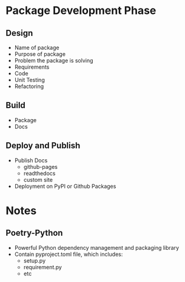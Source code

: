 # Package Development Phase
## Design
* Name of package
* Purpose of package
* Problem the package is solving
* Requirements
* Code
* Unit Testing
* Refactoring

## Build
* Package
* Docs

## Deploy and Publish
* Publish Docs
    * github-pages
    * readthedocs
    * custom site
* Deployment on PyPI or Github Packages


# Notes
## Poetry-Python
* Powerful Python dependency management and packaging library
* Contain pyproject.toml file, which includes:
    * setup.py
    * requirement.py
    * etc